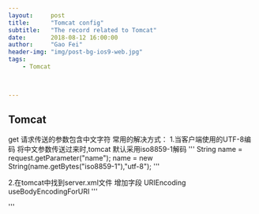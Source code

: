 ```yaml
---
layout:     post
title:      "Tomcat config"
subtitle:   "The record related to Tomcat"
date:       2018-08-12 16:00:00
author:     "Gao Fei"
header-img: "img/post-bg-ios9-web.jpg"
tags:
    - Tomcat
    


---
```




## Tomcat

get 请求传送的参数包含中文字符
常用的解决方式：
1.当客户端使用的UTF-8编码 将中文参数传送过来时,tomcat 默认采用iso8859-1解码
'''
String name = request.getParameter("name");
name = new String(name.getBytes("iso8859-1"),"utf-8");
'''


2.在tomcat中找到server.xml文件 增加字段 URIEncoding useBodyEncodingForURI
'''
<Connector connectionTimeout="20000" port="8080" protocol="HTTP/1.1" redirectPort="8443" URIEncoding="UTF-8" useBodyEncodingForURI="true"/>

'''



